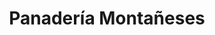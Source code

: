 ---
title: "Panadería Montañeses"
url: /junin-de-los-andes/panaderia-montaneses/
shop: panadería
---